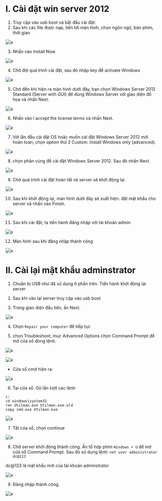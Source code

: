 # I. Cài đặt win server 2012

1. Truy cập vào usb boot và bắt đầu cài đặt:
2. Sau khi các file được nạp, tiến tới màn hình, chọn ngôn ngữ, bàn phím, thời gian

![a](https://f5-zpcloud.zdn.vn/9040950738836885390/c37ca281bdfd70a329ec.jpg)

3. Nhấn vào Install Now.

![a](https://f5-zpcloud.zdn.vn/7267092417656022477/c39f8bc294be59e000af.jpg)

4. Chờ đợi quá trình cài đặt, sau đó nhập key để activate Windows

![a](https://f5-zpcloud.zdn.vn/5442816004776231452/bdd032103a6cf732ae7d.jpg)

5. Chờ đến khi hiện ra màn hình dưới đây, bạn chọn Windows Server 2012 Standard (Server with GUI) để dùng Windows Server với giao diện đồ họa và nhấn Next.

![a](https://f4-zpcloud.zdn.vn/2030675978906607914/f4c210ed1891d5cf8c80.jpg)

6. Nhấn vào I accept the license terms và nhấn Next.

![a](https://f5-zpcloud.zdn.vn/170863365424085998/f2e9619568e9a5b7fcf8.jpg)

7. Với lần đầu cài đặt OS hoặc muốn cài đặt Windows Server 2012 mới hoàn toàn, chọn option thứ 2 Custom: Install Windows only (advanced).

![a](https://f5-zpcloud.zdn.vn/7597835584847446862/c3fd2a092075ed2bb464.jpg)

8. chọn phân vùng để cài đặt Windows Server 2012. Sau đó nhấn Next.

![a](https://f5-zpcloud.zdn.vn/2684114886305711963/d72140b3d5cf189141de.jpg)

9. Chờ quá trình cài đặt hoàn tất và server sẽ khởi động lại

![a](https://f5-zpcloud.zdn.vn/3723241699698618561/640ccc40593c9462cd2d.jpg)

10. Sau khi khởi động lại, màn hình dưới đây sẽ xuất hiện. đặt mật khẩu cho server và nhấn vào Finish.

![a](https://f5-zpcloud.zdn.vn/8354025325915567940/a99b9c022c7ee120b86f.jpg)

11. Sau khi cài đặt, ta tiến hành đăng nhập với tài khoản admin

![a](https://f4-zpcloud.zdn.vn/4571691826544039707/46b2a7541628db768239.jpg)

12. Màn hình sau khi đăng nhập thành công 

![a](https://f5-zpcloud.zdn.vn/1326768407771615228/b9391b96aeea63b43afb.jpg)

# II. Cài lại mật khẩu adminstrator 

1. Chuẩn bị USB như đã sử dụng ở phần trên. Tiến hành khởi động lại server

2. Sau khi vào lại server truy cập vào usb boot

3. Trong giao diện đầu tiên, ấn Next.

![a](https://f4-zpcloud.zdn.vn/7220881580517961595/ca60901bca64073a5e75.jpg)

4. Chọn `Repair your computer` để tiếp tục

5. chọn Troubleshoot, mục Advanced Options chọn Command Prompt để mở cửa sổ dòng lệnh.

![a](https://f4-zpcloud.zdn.vn/952366299089360061/c3d6eceab7957acb2384.jpg)

![a](https://f5-zpcloud.zdn.vn/3540394786720756474/23ec8dd9d1a61cf845b7.jpg)

- Cửa sổ cmd hiện ra:

![a](https://f4-zpcloud.zdn.vn/5936568552179839138/4085693c3443f91da052.jpg)

6. Tại cửa sổ. Gõ lần lượt các lệnh

```
c:
cd windows\system32
ren Utilman.exe Utilman.exe.old
copy cmd.exe Utilman.exe
```

![a](https://f5-zpcloud.zdn.vn/1976335911076518743/9a0f65daf4a539fb60b4.jpg)

7. Tắt cửa sổ, chọn continue

![a](https://f5-zpcloud.zdn.vn/3970345531299934794/55d8ee4c7833b56dec22.jpg)

8. Chờ server khởi động thành công. Ấn tổ hợp phím `Windows + U` để mở cửa sổ Command Prompt. Sau đó sử dụng lệnh: 
`net user administrator dc@123`

dc@123 là mật khẩu mới của tài khoản adminstrator

![a](https://f5-zpcloud.zdn.vn/3928386580035988417/8053ddda5aa597fbceb4.jpg)

9. Đăng nhập thành công.

![a](https://f5-zpcloud.zdn.vn/1100543350775590077/74fa21349d4b5015095a.jpg)

